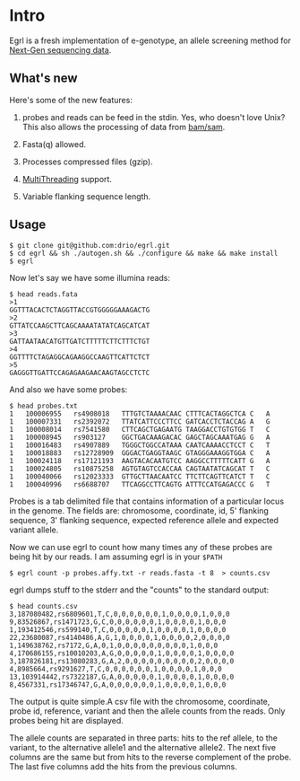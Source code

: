 # Intro

Egrl is a fresh implementation of e-genotype, an allele screening method for
[Next-Gen sequencing data](http://en.wikipedia.org/wiki/DNA_sequencing).

## What's new

Here's some of the new features:

1. probes and reads can be feed in the stdin. Yes, who doesn't love Unix?
This also allows the processing of data from
[bam/sam](http://samtools.sourceforge.net/SAM1.pdf).

2. Fasta(q) allowed.

3. Processes compressed files (gzip).

4. [MultiThreading](https://gist.github.com/1657289) support.

5. Variable flanking sequence length.

## Usage

```
$ git clone git@github.com:drio/egrl.git
$ cd egrl && sh ./autogen.sh && ./configure && make && make install
$ egrl
```
Now let's say we have some illumina reads:

```
$ head reads.fata
>1
GGTTTACACTCTAGGTTACCGTGGGGGAAAGACTG
>2
GTTATCCAAGCTTCAGCAAAATATATCAGCATCAT
>3
GATTAATAACATGTTGATCTTTTTCTTCTTTCTGT
>4
GGTTTTCTAGAGGCAGAAGGCCAAGTTCATTCTCT
>5
GAGGGTTGATTCCAGAGAAGAACAAGTAGCCTCTC
```

And also we have some probes:

```
$ head probes.txt
1	100006955	rs4908018	TTTGTCTAAAACAAC	CTTTCACTAGGCTCA	C	A
1	100007331	rs2392072	TTATCATTCCCTTCC	GATCACCTCTACCAG	A	G
1	100008014	rs7541580	CTTCAGCTGAGAATG	TAAGGACCTGTGTGG	T	C
1	100008945	rs903127	GGCTGACAAAGACAC	GAGCTAGCAAATGAG	G	A
1	100016483	rs4907889	TGGGCTGGCCATAAA	CAATCAAAACCTCCT	C	T
1	100018883	rs12728909	GGGACTGAGGTAAGC	GTAGGGAAAGGTGGA	C	A
1	100024118	rs17121193	AAGTACACAATGTCC	AAGGCCTTTTTCATT	G	A
1	100024805	rs10875258	AGTGTAGTCCACCAA	CAGTAATATCAGCAT	T	C
1	100040066	rs12023333	GTTGCTTAACAATCC	TTCTTCAGTTCATCT	T	C
1	100040996	rs6688707	TTCAGGCCTTCAGTG	ATTTCCATGAGACCC	G	T
```

Probes is a tab delimited file that contains information of a particular
locus in the genome. The fields are: chromosome, coordinate, id, 5' flanking
sequence, 3' flanking sequence, expected reference allele and expected
variant allele.

Now we can use egrl to count how many times any of these probes
are being hit by our reads. I am assuming egrl is in your ```$PATH```

```
$ egrl count -p probes.affy.txt -r reads.fasta -t 8  > counts.csv
```

egrl dumps stuff to the stderr and the "counts" to the standard output:

```
$ head counts.csv
3,187080482,rs6809601,T,C,0,0,0,0,0,0,1,0,0,0,0,1,0,0,0
9,83526867,rs1471723,G,C,0,0,0,0,0,0,1,0,0,0,0,1,0,0,0
1,193412546,rs599140,T,C,0,0,0,0,0,1,0,0,0,0,1,0,0,0,0
22,23680087,rs4140486,A,G,1,0,0,0,0,1,0,0,0,0,2,0,0,0,0
1,149638762,rs7172,G,A,0,1,0,0,0,0,0,0,0,0,0,1,0,0,0
4,170686155,rs10010203,A,G,0,0,0,0,0,1,0,0,0,0,1,0,0,0,0
3,187826181,rs13080283,G,A,2,0,0,0,0,0,0,0,0,0,2,0,0,0,0
4,8985664,rs9291627,T,C,0,0,0,0,0,0,1,0,0,0,0,1,0,0,0
13,103914442,rs7322187,G,A,0,0,0,0,0,1,0,0,0,0,1,0,0,0,0
8,4567331,rs17346747,G,A,0,0,0,0,0,0,1,0,0,0,0,1,0,0,0
```

The output is quite simple.A csv file with the chromosome,
coordinate, probe id, reference, variant and then the allele
counts from the reads. Only probes being hit are displayed.

The allele counts are separated in three parts: hits to
the ref allele, to the variant, to the alternative allele1
and the alternative allele2. The next five columns are the
same but from hits to the reverse complement of the probe.
The last five columns add the hits from the previous columns.
